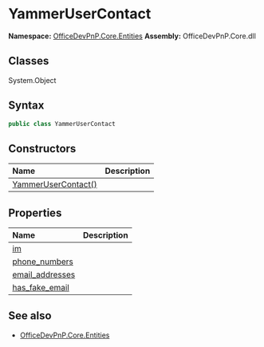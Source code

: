 # YammerUserContact

**Namespace:** [OfficeDevPnP.Core.Entities](OfficeDevPnP.Core.Entities.md)
**Assembly:** OfficeDevPnP.Core.dll
## Classes
System.Object
## Syntax
```C#
public class YammerUserContact
```
## Constructors
|**Name**|**Description**|
|:-----|:-----|
| [YammerUserContact()](YammerUserContactconstructor1details.md) | 
## Properties
|**Name**|**Description**|
|:-----|:-----|
| [im](YammerUserContact.im.md) | 
| [phone_numbers](YammerUserContact.phone_numbers.md) | 
| [email_addresses](YammerUserContact.email_addresses.md) | 
| [has_fake_email](YammerUserContact.has_fake_email.md) | 
## See also
- [OfficeDevPnP.Core.Entities](OfficeDevPnP.Core.Entities.md)
